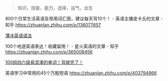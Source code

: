 > 知识，技能，能力，选择，运气，出生

800个日常生活英语及常用词汇图，建议每天背10个！ - 英语主播皮卡丘的文章 - 知乎 https://zhuanlan.zhihu.com/p/136077657

[薄冰英语语法](https://oldwestenglish.github.io/grammar/#/)

100个地道英语表达！收藏留用！ - 星火英语的文章 - 知乎 https://zhuanlan.zhihu.com/p/365008456

[100组四六级易混淆的单词！背就完了！](https://zhuanlan.zhihu.com/p/361803434)


英语学习中常用的45个万能短语
https://zhuanlan.zhihu.com/p/403794866